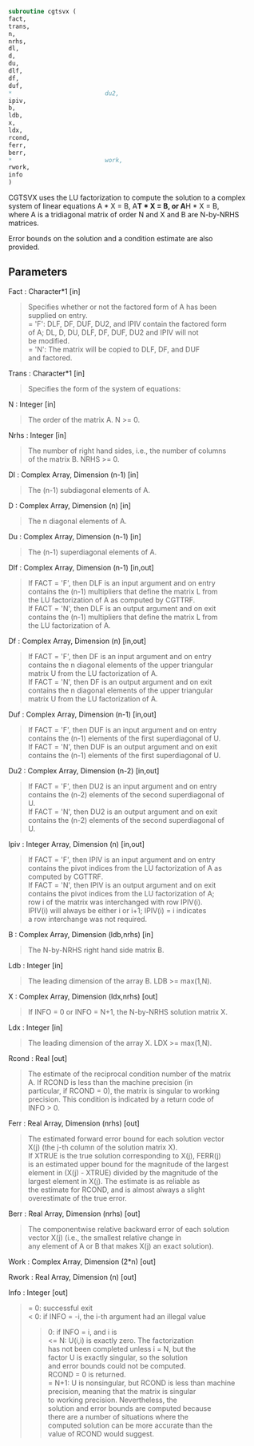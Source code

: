 ```fortran  
subroutine cgtsvx (  
fact,  
trans,  
n,  
nrhs,  
dl,  
d,  
du,  
dlf,  
df,  
duf,  
*                          du2,  
ipiv,  
b,  
ldb,  
x,  
ldx,  
rcond,  
ferr,  
berr,  
*                          work,  
rwork,  
info  
)  
```  
  
CGTSVX uses the LU factorization to compute the solution to a complex  
system of linear equations A * X = B, A**T * X = B, or A**H * X = B,  
where A is a tridiagonal matrix of order N and X and B are N-by-NRHS  
matrices.  
  
Error bounds on the solution and a condition estimate are also  
provided.  
  
## Parameters  
Fact : Character*1 [in]  
> Specifies whether or not the factored form of A has been  
> supplied on entry.  
> = 'F':  DLF, DF, DUF, DU2, and IPIV contain the factored form  
> of A; DL, D, DU, DLF, DF, DUF, DU2 and IPIV will not  
> be modified.  
> = 'N':  The matrix will be copied to DLF, DF, and DUF  
> and factored.  
  
Trans : Character*1 [in]  
> Specifies the form of the system of equations:  
  
N : Integer [in]  
> The order of the matrix A.  N >= 0.  
  
Nrhs : Integer [in]  
> The number of right hand sides, i.e., the number of columns  
> of the matrix B.  NRHS >= 0.  
  
Dl : Complex Array, Dimension (n-1) [in]  
> The (n-1) subdiagonal elements of A.  
  
D : Complex Array, Dimension (n) [in]  
> The n diagonal elements of A.  
  
Du : Complex Array, Dimension (n-1) [in]  
> The (n-1) superdiagonal elements of A.  
  
Dlf : Complex Array, Dimension (n-1) [in,out]  
> If FACT = 'F', then DLF is an input argument and on entry  
> contains the (n-1) multipliers that define the matrix L from  
> the LU factorization of A as computed by CGTTRF.  
> If FACT = 'N', then DLF is an output argument and on exit  
> contains the (n-1) multipliers that define the matrix L from  
> the LU factorization of A.  
  
Df : Complex Array, Dimension (n) [in,out]  
> If FACT = 'F', then DF is an input argument and on entry  
> contains the n diagonal elements of the upper triangular  
> matrix U from the LU factorization of A.  
> If FACT = 'N', then DF is an output argument and on exit  
> contains the n diagonal elements of the upper triangular  
> matrix U from the LU factorization of A.  
  
Duf : Complex Array, Dimension (n-1) [in,out]  
> If FACT = 'F', then DUF is an input argument and on entry  
> contains the (n-1) elements of the first superdiagonal of U.  
> If FACT = 'N', then DUF is an output argument and on exit  
> contains the (n-1) elements of the first superdiagonal of U.  
  
Du2 : Complex Array, Dimension (n-2) [in,out]  
> If FACT = 'F', then DU2 is an input argument and on entry  
> contains the (n-2) elements of the second superdiagonal of  
> U.  
> If FACT = 'N', then DU2 is an output argument and on exit  
> contains the (n-2) elements of the second superdiagonal of  
> U.  
  
Ipiv : Integer Array, Dimension (n) [in,out]  
> If FACT = 'F', then IPIV is an input argument and on entry  
> contains the pivot indices from the LU factorization of A as  
> computed by CGTTRF.  
> If FACT = 'N', then IPIV is an output argument and on exit  
> contains the pivot indices from the LU factorization of A;  
> row i of the matrix was interchanged with row IPIV(i).  
> IPIV(i) will always be either i or i+1; IPIV(i) = i indicates  
> a row interchange was not required.  
  
B : Complex Array, Dimension (ldb,nrhs) [in]  
> The N-by-NRHS right hand side matrix B.  
  
Ldb : Integer [in]  
> The leading dimension of the array B.  LDB >= max(1,N).  
  
X : Complex Array, Dimension (ldx,nrhs) [out]  
> If INFO = 0 or INFO = N+1, the N-by-NRHS solution matrix X.  
  
Ldx : Integer [in]  
> The leading dimension of the array X.  LDX >= max(1,N).  
  
Rcond : Real [out]  
> The estimate of the reciprocal condition number of the matrix  
> A.  If RCOND is less than the machine precision (in  
> particular, if RCOND = 0), the matrix is singular to working  
> precision.  This condition is indicated by a return code of  
> INFO > 0.  
  
Ferr : Real Array, Dimension (nrhs) [out]  
> The estimated forward error bound for each solution vector  
> X(j) (the j-th column of the solution matrix X).  
> If XTRUE is the true solution corresponding to X(j), FERR(j)  
> is an estimated upper bound for the magnitude of the largest  
> element in (X(j) - XTRUE) divided by the magnitude of the  
> largest element in X(j).  The estimate is as reliable as  
> the estimate for RCOND, and is almost always a slight  
> overestimate of the true error.  
  
Berr : Real Array, Dimension (nrhs) [out]  
> The componentwise relative backward error of each solution  
> vector X(j) (i.e., the smallest relative change in  
> any element of A or B that makes X(j) an exact solution).  
  
Work : Complex Array, Dimension (2*n) [out]  
  
Rwork : Real Array, Dimension (n) [out]  
  
Info : Integer [out]  
> = 0:  successful exit  
> < 0:  if INFO = -i, the i-th argument had an illegal value  
> > 0:  if INFO = i, and i is  
> <= N:  U(i,i) is exactly zero.  The factorization  
> has not been completed unless i = N, but the  
> factor U is exactly singular, so the solution  
> and error bounds could not be computed.  
> RCOND = 0 is returned.  
> = N+1: U is nonsingular, but RCOND is less than machine  
> precision, meaning that the matrix is singular  
> to working precision.  Nevertheless, the  
> solution and error bounds are computed because  
> there are a number of situations where the  
> computed solution can be more accurate than the  
> value of RCOND would suggest.  
  
